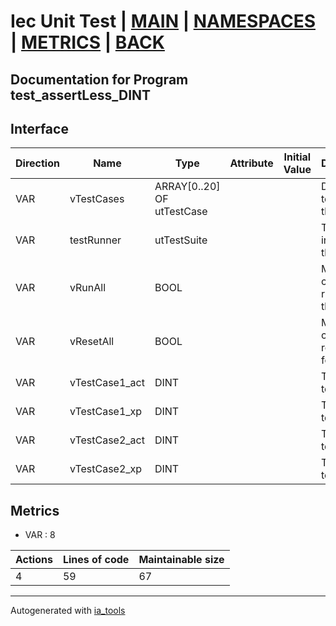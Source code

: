 # Iec Unit Test | [MAIN] | [NAMESPACES] | [METRICS] | [BACK]  

## Documentation for Program test_assertLess_DINT  

## Interface  

| Direction | Name | Type | Attribute | Initial Value | Documentation |
| --------- | ---- | ---- | --------- | ------------- | ------------- |
| VAR | vTestCases | ARRAY[0..20] OF utTestCase |  |  | Definition of all test cases for this POU |  
| VAR | testRunner | utTestSuite |  |  | Test Suite fb instance to run the tests |  
| VAR | vRunAll | BOOL |  |  | Manual command to run all tests for this POU |  
| VAR | vResetAll | BOOL |  |  | Manual command to reset all tests for this POU |  
| VAR | vTestCase1_act | DINT |  |  | Test data 1 of test case 1 |  
| VAR | vTestCase1_xp | DINT |  |  | Test data 2 of test case 1 |  
| VAR | vTestCase2_act | DINT |  |  | Test data 1 of test case 2 |  
| VAR | vTestCase2_xp | DINT |  |  | Test data 2 of test case 2 |  


## Metrics  

- VAR : 8

| Actions | Lines of code | Maintainable size |
| ------- | ------------- | ----------------- |
| 4 | 59 | 67 |

---
Autogenerated with [ia_tools](https://github.com/tkucic/ia_tools)  

[MAIN]: ../../../../index.md
[NAMESPACES]: ../../nsList.md
[METRICS]: ../../../metrics.md
[BACK]: ../nsMain.md
